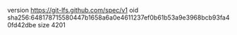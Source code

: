 version https://git-lfs.github.com/spec/v1
oid sha256:648178715580447b1658a6a0e4611237ef0b61b53a9e3968bcb93fa40fd42dbe
size 4201
